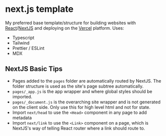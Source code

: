# next.js template

My preferred base template/structure for building websites with [React](https://reactjs.org/)/[NextJS](https://nextjs.org/) and deploying on the [Vercel](https://vercel.com) platform. Uses:

- Typescript
- Tailwind
- Prettier / ESLint
- MDX

## NextJS Basic Tips

* Pages added to the `pages` folder are automatically routed by NextJS. The folder structure is used as the site's page subtree automatically.
* `pages/_app.js` is the app wrapper and where global styles should be imported.
* `pages/_document.js` is the overarching site wrapper and is not generated on the client side. Only use this for high level html and not for state.
* Import `next/head` to use the `<Head>` component in any page to add metadata
* Import `next/link` to use the `<Link>` component on a page, which is NextJS's way of telling React router where a link should route to.